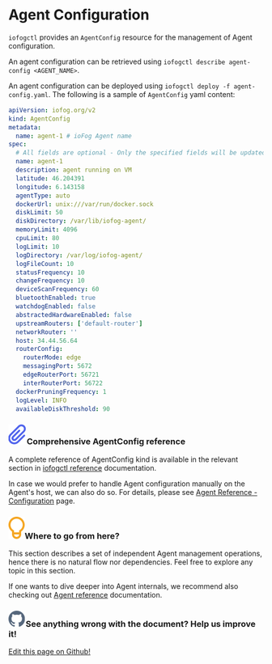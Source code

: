 # Agent Configuration

`iofogctl` provides an `AgentConfig` resource for the management of Agent configuration.

An agent configuration can be retrieved using `iofogctl describe agent-config <AGENT_NAME>`.

An agent configuration can be deployed using `iofogctl deploy -f agent-config.yaml`. The following is a sample of `AgentConfig` yaml content:

```yaml
apiVersion: iofog.org/v2
kind: AgentConfig
metadata:
  name: agent-1 # ioFog Agent name
spec:
  # All fields are optional - Only the specified fields will be updated
  name: agent-1
  description: agent running on VM
  latitude: 46.204391
  longitude: 6.143158
  agentType: auto
  dockerUrl: unix:///var/run/docker.sock
  diskLimit: 50
  diskDirectory: /var/lib/iofog-agent/
  memoryLimit: 4096
  cpuLimit: 80
  logLimit: 10
  logDirectory: /var/log/iofog-agent/
  logFileCount: 10
  statusFrequency: 10
  changeFrequency: 10
  deviceScanFrequency: 60
  bluetoothEnabled: true
  watchdogEnabled: false
  abstractedHardwareEnabled: false
  upstreamRouters: ['default-router']
  networkRouter: ''
  host: 34.44.56.64
  routerConfig:
    routerMode: edge
    messagingPort: 5672
    edgeRouterPort: 56721
    interRouterPort: 56722
  dockerPruningFrequency: 1
  logLevel: INFO
  availableDiskThreshold: 90
```

<aside class="notifications note">
  <h3><img src="/images/icos/ico-note.svg" alt="">Comprehensive AgentConfig reference</h3>
  <p>A complete reference of AgentConfig kind is available in the relevant section in <a href=../reference-iofogctl/reference-agent.html>iofogctl reference</a> documentation.</p>
  
  <p>In case we would prefer to handle Agent configuration manually on the Agent's host, we can also do so. For details, please see <a href="../reference-agent/configuration.html">Agent Reference - Configuration</a> page.</p>
</aside>

<aside class="notifications tip">
  <h3><img src="/images/icos/ico-tip.svg" alt="">Where to go from here?</h3>
  <p>This section describes a set of independent Agent management operations, hence there is no natural flow nor dependencies. Feel free to explore any topic in this section.</p>
  
  <p>If one wants to dive deeper into Agent internals, we recommend also checking out <a href="../reference-agent/overview.html">Agent reference</a> documentation.</p>
</aside>

<aside class="notifications contribute">
  <h3><img src="/images/icos/ico-github.svg" alt="">See anything wrong with the document? Help us improve it!</h3>
  <a href="https://github.com/eclipse-iofog/iofog.org/edit/develop/content/docs/2/agent-management/agent-configuration.md"
    target="_blank">
    <p>Edit this page on Github!</p>
  </a>
</aside>
